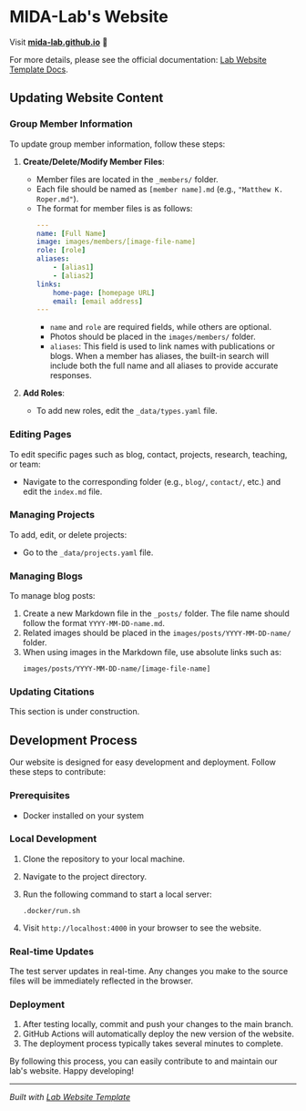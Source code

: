 # MIDA-Lab's Website

Visit **[mida-lab.github.io](https://mida-lab.github.io)** 🚀

For more details, please see the official documentation: [Lab Website Template Docs](https://greene-lab.gitbook.io/lab-website-template-doc).

## Updating Website Content

### Group Member Information

To update group member information, follow these steps:

1. **Create/Delete/Modify Member Files**:
   - Member files are located in the `_members/` folder.
   - Each file should be named as `[member name].md` (e.g., `"Matthew K. Roper.md"`).
   - The format for member files is as follows:
     ```yaml
     ---
     name: [Full Name]
     image: images/members/[image-file-name]
     role: [role]
     aliases:
         - [alias1]
         - [alias2]
     links:
         home-page: [homepage URL]
         email: [email address]
     ---
     ```
     - `name` and `role` are required fields, while others are optional.
     - Photos should be placed in the `images/members/` folder.
     - `aliases`: This field is used to link names with publications or blogs. When a member has aliases, the built-in search will include both the full name and all aliases to provide accurate responses.

2. **Add Roles**:
   - To add new roles, edit the `_data/types.yaml` file.

### Editing Pages

To edit specific pages such as blog, contact, projects, research, teaching, or team:

- Navigate to the corresponding folder (e.g., `blog/`, `contact/`, etc.) and edit the `index.md` file.

### Managing Projects

To add, edit, or delete projects:

- Go to the `_data/projects.yaml` file.

### Managing Blogs

To manage blog posts:

1. Create a new Markdown file in the `_posts/` folder. The file name should follow the format `YYYY-MM-DD-name.md`.
2. Related images should be placed in the `images/posts/YYYY-MM-DD-name/` folder.
3. When using images in the Markdown file, use absolute links such as:
   ```
   images/posts/YYYY-MM-DD-name/[image-file-name]
   ```

### Updating Citations

This section is under construction.

## Development Process

Our website is designed for easy development and deployment. Follow these steps to contribute:

### Prerequisites

- Docker installed on your system

### Local Development

1. Clone the repository to your local machine.
2. Navigate to the project directory.
3. Run the following command to start a local server:

   ```
   .docker/run.sh
   ```

4. Visit `http://localhost:4000` in your browser to see the website.

### Real-time Updates

The test server updates in real-time. Any changes you make to the source files will be immediately reflected in the browser.

### Deployment

1. After testing locally, commit and push your changes to the main branch.
2. GitHub Actions will automatically deploy the new version of the website.
3. The deployment process typically takes several minutes to complete.

By following this process, you can easily contribute to and maintain our lab's website. Happy developing!

----
_Built with [Lab Website Template](https://greene-lab.gitbook.io/lab-website-template-docs)_
